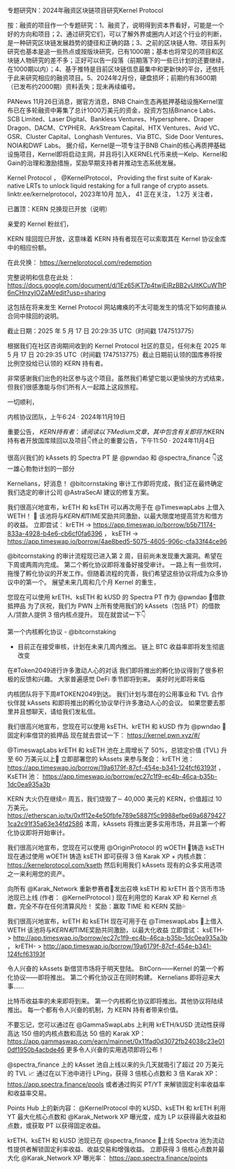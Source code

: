 专题研究N：2024年融资区块链项目研究Kernel Protocol

按：融资的项目作一个专题研究：1、融资了，说明得到资本界看好，可能是一个好的方向和项目；2、通过研究它们，可以了解外界或圈内人对这个行业的判断，是一种研究区块链发展趋势的捷径和正确的路；3、之前的区块链人物、项目系列研究也基本是追一些热点或按版块研究，已有1000期；基本也将常见的项目和区块链人物研究的差不多；正好可以告一段落（前期落下的一些已计划的还要继续，在1000期以内）；4、基于推特是目前区块链信息最集中和更新快的平台，还依托于此来研究相应的融资项目。5、2024年2月份，硬盘损坏；前期约有3600期（已发布约2000期）资料丢失；现未再续编号。

PANews 11月26日消息，据官方消息，BNB Chain生态再抵押基础设施Kernel宣布已在多轮融资中筹集了总计1000万美元的资金，投资方包括Binance Labs、SCB Limited、Laser Digital、Bankless Ventures、Hypersphere、Draper Dragon、DACM、CYPHER、ArkStream Capital、HTX Ventures、Avid VC、GSR、Cluster Capital、Longhash Ventures、Via BTC、Side Door Ventures、NOIA和DWF Labs。
据介绍，Kernel是一项专注于BNB Chain的核心再质押基础设施项目，Kernel即将启动主网，并且将引入KERNEL代币来统一Kelp、Kernel和Gain的治理和激励措施，奖励早期支持者并推动生态系统发展。

Kernel Protocol
，
@KernelProtocol，
Providing the first suite of Karak-native LRTs to unlock liquid restaking for a full range of crypto assets.
linktr.ee/kernelprotocol，2023年10月 加入，
41 正在关注，
1.2万 关注者，


已置顶：KERN 兑换现已开放（说明）

亲爱的 Kernel 粉丝们，

KERN 赎回现已开放，这意味着 KERN 持有者现在可以索取其在 Kernel 协议金库中的相应份额。

在此兑换：
https://kernelprotocol.com/redemption

完整说明和信息在此处： https://docs.google.com/document/d/1Ez65jKT7p4twjElRzBB2vUltKCuWTtP6nCHnzyIOZaM/edit?usp=sharing

这包括在将来发生 Kernel Protocol 网站瘫痪的不太可能发生的情况下如何直接从合同中赎回的说明。

截止日期：2025 年 5 月 17 日 20:29:35 UTC（时间戳 1747513775）

根据我们在社区咨询期间收到的 Kernel Protocol 社区的意见，任何未在 2025 年 5 月 17 日 20:29:35 UTC（时间戳 1747513775）截止日期前认领的国库券将按比例空投给已认领的 KERN 持有者。

非常感谢我们出色的社区参与这个项目。虽然我们希望它能以更愉快的方式结束，但我们很感激能与你们所有人一起踏上这段旅程。

一切顺利，

内核协议团队，上午6:24 · 2024年11月19日

重要公告，
$KERN持有者：请阅读以下 Medium 文章，其中包含有关即将为$KERN持有者开放国库赎回以及项目👇终止的重要公告，下午11:50 · 2024年11月4日

很高兴我们的 kAssets 的 Spectra PT 是
@pwndao
和
@spectra_finance
 👇这一雄心勃勃计划的一部分

Kernelians，好消息！
@bitcornstaking
审计工作即将完成，我们正在最终确定我们选定的审计公司
@AstraSecAI
建议的修复方案。

我们很高兴地宣布，krETH 和 ksETH 可以再次用于在
@TimeswapLabs
上借入 WETH！ 🤝
该池将与$KERN和$TIME奖励共同激励，以最大限度地提高贷方和借方的收益。
立即尝试：
krETH -> https://app.timeswap.io/borrow/b5b71174-833a-4928-b4e6-cb6cf0fa6396
，
ksETH -> https://app.timeswap.io/borrow/4ae8bed5-5075-4605-906c-cfa33f44ce96

@bitcornstaking
的审计流程现已进入第 2 周，目前尚未发现重大漏洞。希望在下周或两周内完成。
第二个孵化协议即将准备好接受审计。
一路上有一些坎坷，拖慢了孵化协议的开发工作。但随着流程的完善，我们希望这些协议将成为众多协议中的第一个。
展望未来几周和几个月 Kernel 的重生，

您现在可以使用 krETH、ksETH 和 kUSD 的 Spectra PT 作为
@pwndao
 🤝借款抵押品
为了庆祝，我们为 PWN 上所有使用我们的 kAssets（包括 PT）的借款人/贷款人提供 3 倍内核点提升。
现在就尝试一下👇

第一个内核孵化协议 - 
@bitcornstaking
 - 目前正在接受审核，计划在未来几周内推出。
链上 BTC 收益率即将发生彻底改变

在#Token2049进行许多激动人心的对话
我们即将推出的孵化协议得到了很多积极的反馈和兴趣。
大家普遍感觉 DeFi 季节即将到来。
美好时光即将来临

内核团队将于下周#TOKEN2049到达。
我们计划与潜在的公用事业和 TVL 合作伙伴就 kAssets 和即将推出的孵化协议举行许多激动人心的会议。
如果您要去那里并且想聊天，请给我们发私信。

我们很高兴地宣布，您现在可以使用 ksETH、krETH 和 kUSD 作为
@pwndao
🤝固定利率借贷的抵押品
现在就去尝试一下：
https://kernel.pwn.xyz/#/

@TimeswapLabs
 krETH 和 ksETH 池在上周增长了 50%，总锁定价值 (TVL) 升至 60 万美元以上🚀
立即部署您的 kAssets 来参与聚会：
krETH 池： https://app.timeswap.io/borrow/19a6179f-87cf-454e-b341-124fcf63193f
，
KsETH 池： https://app.timeswap.io/borrow/ec27c1f9-ec4b-46ca-b35b-1dc0ea935a3b

KERN 大火仍在继续🔥
周五，我们烧毁了∼ 40,000 美元的 KERN，价值超过 10 万美元。
https://etherscan.io/tx/0xff12e4e50fbfe789e5887f5c9988efbe69a68794271ca2c91f35a63e34fd2586
本周，kAssets 将推出更多实用市场，并且第一个孵化协议即将开始审计。

我们很高兴地宣布，您现在可以使用
@OriginProtocol
的 wOETH 🤝铸造 ksETH
现在通过使用 wOETH 铸造 ksETH 即可获得 3 倍 Karak XP + 内核点数：
https://kernelprotocol.com/kseth
然后利用我们 kAssets 现有的众多实用选项之一来利用您的资产。

向所有
@Karak_Network
重新参赛者👀发出召唤
ksETH 和 krETH 首个货币市场池现已上线 (作者： 
@KernelProtocol
 )
现在利用您的 Karak XP 和 Kernel 点数，完全不存在任何清算风险！
奖励：赢取 TIME 和 KERN 奖励💦

我们很高兴地宣布，krETH 和 ksETH 现在可用于在
@TimeswapLabs
🤝上借入 WETH
该池将与$KERN和$TIME奖励共同激励，以最大化收益
立即尝试：
ksETH- > http://app.timeswap.io/borrow/ec27c1f9-ec4b-46ca-b35b-1dc0ea935a3b
，
krETH- > http://app.timeswap.io/borrow/19a6179f-87cf-454e-b341-124fcf63193f

令人兴奋的 kAssets 新借贷市场将于明天登陆。
BitCorn——Kernel 的第一个孵化协议——即将推出。
第二个孵化协议正在同时构建。
Kernelians 即将迎来大事……

比特币收益率的未来即将到来。
第一个内核孵化协议即将推出。其他协议将陆续推出。
每一个都有令人兴奋的机制，为 KERN 持有者带来价值。

不要忘记，您可以通过在
@GammaSwapLabs
上利用 krETH/kUSD 流动性获得高达 150 倍的内核点数和高达 50 倍的 Karak XP：
https://app.gammaswap.com/earn/mainnet/0x11fad0d3072fb24038c23e010df1950b4acbde46
更多令人兴奋的实用选项即将公布！

@spectra_finance
上的 kAsset 池自上线以来的头几天就吸引了超过 20 万美元的 TVL 📈
通过在以下池中进行 LPing，获得 3 倍核心点数和 3 倍 Karak XP：
https://app.spectra.finance/pools
或者通过购买 PT/YT 来解锁固定利率收益率和收益率交易。

Points Hub 上的新内容： 
@KernelProtocol
中的 kUSD、ksETH 和 krETH
利用 YT 最大化核心点数和
@Karak_Network
 XP 曝光度，成为 LP 以获得最大收益和点数，或获取 PT 以获得固定收益。

krETH、ksETH 和 kUSD 池现已在
@spectra_finance
 🚀上线
Spectra 池为流动性提供者解锁固定利率收益、收益交易和增强收益。
立即获得 3 倍核心点数并最大化
@Karak_Network
 XP 曝光率：
https://app.spectra.finance/points


